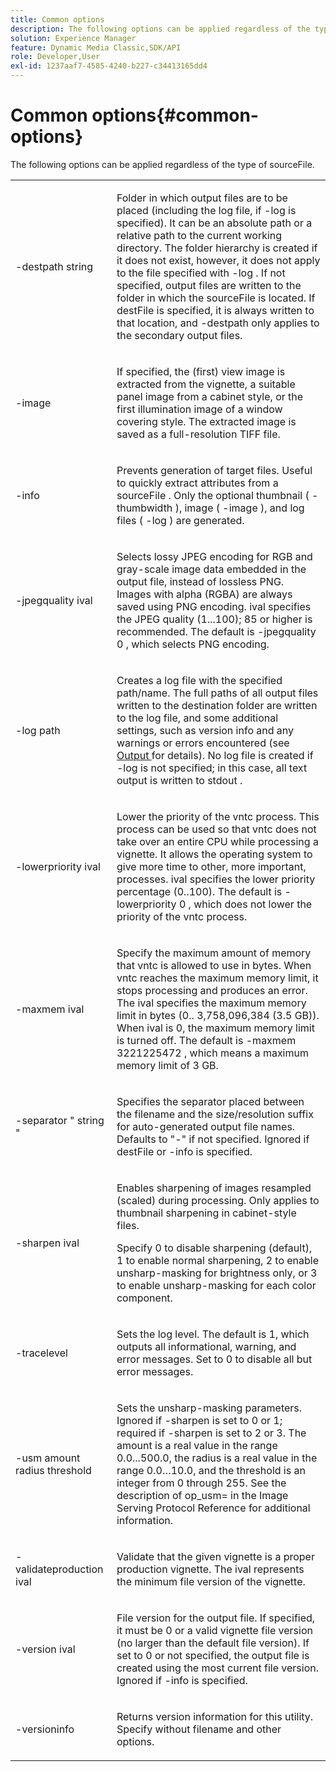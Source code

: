 ```yaml
---
title: Common options
description: The following options can be applied regardless of the type of sourceFile.
solution: Experience Manager
feature: Dynamic Media Classic,SDK/API
role: Developer,User
exl-id: 1237aaf7-4585-4240-b227-c34413165dd4
---
```

# Common options{#common-options}

The following options can be applied regardless of the type of sourceFile.

<table id="simpletable_3BFC3737C891411D84405CEEF6B19542"> 
 <tr class="strow"> 
  <td class="stentry"> <p> <span class="codeph"> -destpath <span class="varname"> string </span> </span> </p> </td> 
  <td class="stentry"> <p>Folder in which output files are to be placed (including the log file, if <span class="codeph"> -log </span> is specified). It can be an absolute path or a relative path to the current working directory. The folder hierarchy is created if it does not exist, however, it does not apply to the file specified with <span class="codeph"> -log </span>. If not specified, output files are written to the folder in which the <span class="varname"> sourceFile </span> is located. If <span class="varname"> destFile </span> is specified, it is always written to that location, and <span class="codeph"> -destpath </span> only applies to the secondary output files. </p> </td> 
 </tr> 
 <tr class="strow"> 
  <td class="stentry"> <p> <span class="codeph"> -image </span> </p> </td> 
  <td class="stentry"> <p>If specified, the (first) view image is extracted from the vignette, a suitable panel image from a cabinet style, or the first illumination image of a window covering style. The extracted image is saved as a full-resolution TIFF file. </p> </td> 
 </tr> 
 <tr class="strow"> 
  <td class="stentry"> <p> <span class="codeph"> -info </span> </p> </td> 
  <td class="stentry"> <p>Prevents generation of target files. Useful to quickly extract attributes from a <span class="varname"> sourceFile </span>. Only the optional thumbnail ( <span class="codeph"> -thumbwidth </span>), image ( <span class="codeph"> -image </span>), and log files ( <span class="codeph"> -log </span>) are generated. </p> </td> 
 </tr> 
 <tr class="strow"> 
  <td class="stentry"> <p> <span class="codeph"> -jpegquality <span class="varname"> ival </span> </span> </p> </td> 
  <td class="stentry"> <p>Selects lossy JPEG encoding for RGB and gray-scale image data embedded in the output file, instead of lossless PNG. Images with alpha (RGBA) are always saved using PNG encoding. <span class="varname"> ival </span> specifies the JPEG quality (1...100); 85 or higher is recommended. The default is <span class="codeph"> -jpegquality 0 </span>, which selects PNG encoding. </p> </td> 
 </tr> 
 <tr class="strow"> 
  <td class="stentry"> <p> <span class="codeph"> -log <span class="varname"> path </span> </span> </p> </td> 
  <td class="stentry"> <p>Creates a log file with the specified path/name. The full paths of all output files written to the destination folder are written to the log file, and some additional settings, such as version info and any warnings or errors encountered (see <a href="../../../../ir-api/vntc/utilities/c-ir-vignette-converter-vntc/r-ir-output.md#reference-c51e30b721eb416bb646089f0ac045c5" type="reference" format="dita" scope="local"> Output </a> for details). No log file is created if <span class="codeph"> -log </span> is not specified; in this case, all text output is written to <span class="codeph"> stdout </span>. </p> </td> 
 </tr> 
 <tr class="strow"> 
  <td class="stentry"> <p> <span class="codeph"> -lowerpriority <span class="varname"> ival </span> </span> </p> </td> 
  <td class="stentry"> <p>Lower the priority of the <span class="filepath"> vntc </span> process. This process can be used so that <span class="filepath"> vntc </span> does not take over an entire CPU while processing a vignette. It allows the operating system to give more time to other, more important, processes. <span class="varname"> ival </span> specifies the lower priority percentage (0..100). The default is <span class="codeph"> -lowerpriority 0 </span>, which does not lower the priority of the <span class="filepath"> vntc </span> process. </p> </td> 
 </tr> 
 <tr class="strow"> 
  <td class="stentry"> <p> <span class="codeph"> -maxmem <span class="varname"> ival </span> </span> </p> </td> 
  <td class="stentry"> <p>Specify the maximum amount of memory that <span class="filepath"> vntc </span> is allowed to use in bytes. When <span class="filepath"> vntc </span> reaches the maximum memory limit, it stops processing and produces an error. The <span class="varname"> ival </span> specifies the maximum memory limit in bytes (0.. 3,758,096,384 (3.5 GB)). When <span class="varname"> ival </span> is 0, the maximum memory limit is turned off. The default is <span class="codeph"> -maxmem 3221225472 </span>, which means a maximum memory limit of 3 GB. </p> </td> 
 </tr> 
 <tr class="strow"> 
  <td class="stentry"> <p> <span class="codeph"> -separator " <span class="varname"> string </span>" </span> </p> </td> 
  <td class="stentry"> <p>Specifies the separator placed between the filename and the size/resolution suffix for auto-generated output file names. Defaults to "-" if not specified. Ignored if <span class="varname"> destFile </span> or <span class="codeph"> -info </span> is specified. </p> </td> 
 </tr> 
 <tr class="strow"> 
  <td class="stentry"> <p> <span class="codeph"> -sharpen <span class="varname"> ival </span> </span> </p> </td> 
  <td class="stentry"> <p>Enables sharpening of images resampled (scaled) during processing. Only applies to thumbnail sharpening in cabinet-style files. </p> <p>Specify 0 to disable sharpening (default), 1 to enable normal sharpening, 2 to enable unsharp-masking for brightness only, or 3 to enable unsharp-masking for each color component. </p> </td> 
 </tr> 
 <tr class="strow"> 
  <td class="stentry"> <p> <span class="codeph"> -tracelevel </span> </p> </td> 
  <td class="stentry"> <p>Sets the log level. The default is 1, which outputs all informational, warning, and error messages. Set to 0 to disable all but error messages. </p> </td> 
 </tr> 
 <tr class="strow"> 
  <td class="stentry"> <p> <span class="codeph"> -usm <span class="varname"> amount </span> <span class="varname"> radius </span> <span class="varname"> threshold </span> </span> </p> </td> 
  <td class="stentry"> <p>Sets the unsharp-masking parameters. Ignored if <span class="codeph"> -sharpen </span> is set to 0 or 1; required if <span class="codeph"> -sharpen </span> is set to 2 or 3. The <span class="varname"> amount </span> is a real value in the range 0.0...500.0, the <span class="varname"> radius </span> is a real value in the range 0.0…10.0, and the <span class="varname"> threshold </span> is an integer from 0 through 255. See the description of <span class="codeph"> op_usm= </span> in the Image Serving Protocol Reference for additional information. </p> </td> 
 </tr> 
 <tr class="strow"> 
  <td class="stentry"> <p> <span class="codeph"> -validateproduction <span class="varname"> ival </span> </span> </p> </td> 
  <td class="stentry"> <p>Validate that the given vignette is a proper production vignette. The <span class="varname"> ival </span> represents the minimum file version of the vignette. </p> </td> 
 </tr> 
 <tr class="strow"> 
  <td class="stentry"> <p> <span class="codeph"> -version <span class="varname"> ival </span> </span> </p> </td> 
  <td class="stentry"> <p>File version for the output file. If specified, it must be 0 or a valid vignette file version (no larger than the default file version). If set to 0 or not specified, the output file is created using the most current file version. Ignored if <span class="codeph"> -info </span> is specified. </p> </td> 
 </tr> 
 <tr class="strow"> 
  <td class="stentry"> <p> <span class="codeph"> -versioninfo </span> </p> </td> 
  <td class="stentry"> <p>Returns version information for this utility. Specify without filename and other options. </p> </td> 
 </tr> 
</table>
